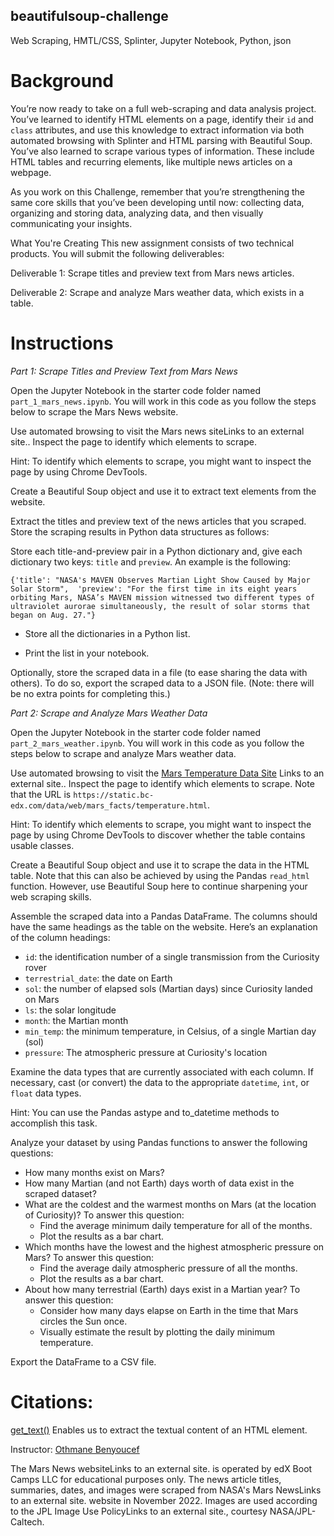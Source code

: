 ## beautifulsoup-challenge
Web Scraping, HMTL/CSS, Splinter, Jupyter Notebook, Python, json

# **Background**

You’re now ready to take on a full web-scraping and data analysis project. You’ve learned to identify HTML elements on a page, identify their `id` and `class` attributes, and use this knowledge to extract information via both automated browsing with Splinter and HTML parsing with Beautiful Soup. You’ve also learned to scrape various types of information. These include HTML tables and recurring elements, like multiple news articles on a webpage.

As you work on this Challenge, remember that you’re strengthening the same core skills that you’ve been developing until now: collecting data, organizing and storing data, analyzing data, and then visually communicating your insights.

What You're Creating
This new assignment consists of two technical products. You will submit the following deliverables:

Deliverable 1: Scrape titles and preview text from Mars news articles.

Deliverable 2: Scrape and analyze Mars weather data, which exists in a table.

# **Instructions**

*Part 1: Scrape Titles and Preview Text from Mars News*

Open the Jupyter Notebook in the starter code folder named `part_1_mars_news.ipynb`. You will work in this code as you follow the steps below to scrape the Mars News website.

Use automated browsing to visit the Mars news siteLinks to an external site.. Inspect the page to identify which elements to scrape.

Hint: To identify which elements to scrape, you might want to inspect the page by using Chrome DevTools.

Create a Beautiful Soup object and use it to extract text elements from the website.

Extract the titles and preview text of the news articles that you scraped. Store the scraping results in Python data structures as follows:

Store each title-and-preview pair in a Python dictionary and, give each dictionary two keys: `title` and `preview`. An example is the following:

 `{'title': "NASA's MAVEN Observes Martian Light Show Caused by Major Solar Storm", 
 'preview': "For the first time in its eight years orbiting Mars, NASA’s MAVEN mission witnessed two different types of ultraviolet aurorae simultaneously, the result of solar storms that began on Aug. 27."}`

 - Store all the dictionaries in a Python list.

 - Print the list in your notebook.

Optionally, store the scraped data in a file (to ease sharing the data with others). To do so, export the scraped data to a JSON file. (Note: there will be no extra points for completing this.)

*Part 2: Scrape and Analyze Mars Weather Data*

Open the Jupyter Notebook in the starter code folder named `part_2_mars_weather.ipynb`. You will work in this code as you follow the steps below to scrape and analyze Mars weather data.

Use automated browsing to visit the [Mars Temperature Data Site](https://static.bc-edx.com/data/web/mars_facts/temperature.html) Links to an external site.. Inspect the page to identify which elements to scrape. Note that the URL is `https://static.bc-edx.com/data/web/mars_facts/temperature.html`.

Hint: To identify which elements to scrape, you might want to inspect the page by using Chrome DevTools to discover whether the table contains usable classes.

Create a Beautiful Soup object and use it to scrape the data in the HTML table. Note that this can also be achieved by using the Pandas `read_html` function. However, use Beautiful Soup here to continue sharpening your web scraping skills.

Assemble the scraped data into a Pandas DataFrame. The columns should have the same headings as the table on the website. Here’s an explanation of the column headings:

 - `id`: the identification number of a single transmission from the Curiosity rover
 - `terrestrial_date`: the date on Earth
 - `sol`: the number of elapsed sols (Martian days) since Curiosity landed on Mars
 - `ls`: the solar longitude
 - `month`: the Martian month
 - `min_temp`: the minimum temperature, in Celsius, of a single Martian day (sol)
 - `pressure`: The atmospheric pressure at Curiosity's location

Examine the data types that are currently associated with each column. If necessary, cast (or convert) the data to the appropriate `datetime`, `int`, or `float` data types.

Hint: You can use the Pandas astype and to_datetime methods to accomplish this task.

Analyze your dataset by using Pandas functions to answer the following questions:
 - How many months exist on Mars?
 - How many Martian (and not Earth) days worth of data exist in the scraped dataset?
 - What are the coldest and the warmest months on Mars (at the location of Curiosity)? To answer this question:
    - Find the average minimum daily temperature for all of the months.
    - Plot the results as a bar chart.
 - Which months have the lowest and the highest atmospheric pressure on Mars? To answer this question:
     - Find the average daily atmospheric pressure of all the months.
     - Plot the results as a bar chart.
 - About how many terrestrial (Earth) days exist in a Martian year? To answer this question:
     - Consider how many days elapse on Earth in the time that Mars circles the Sun once.
     - Visually estimate the result by plotting the daily minimum temperature.

Export the DataFrame to a CSV file.

# **Citations:**

[get_text()](https://www.educative.io/answers/how-to-use-gettext-in-beautiful-soup) Enables us to extract the textual content of an HTML element.

Instructor: [Othmane Benyoucef](https://www.linkedin.com/in/othmane-benyoucef-219a8637/)

The Mars News websiteLinks to an external site. is operated by edX Boot Camps LLC for educational purposes only. The news article titles, summaries, dates, and images were scraped from NASA's Mars NewsLinks to an external site. website in November 2022. Images are used according to the JPL Image Use PolicyLinks to an external site., courtesy NASA/JPL-Caltech.
